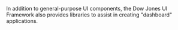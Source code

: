 In addition to general-purpose UI components, the Dow Jones UI Framework also provides libraries to assist in creating "dashboard" applications.
